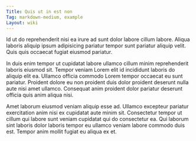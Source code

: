 ```yaml
---
Title: Quis ut in est non
Tag: markdown-medium, example
Layout: wiki
---
```

Id ut do reprehenderit nisi ea irure ad sunt dolor labore cillum labore. Aliqua laboris aliquip ipsum adipisicing pariatur tempor sunt pariatur aliquip velit. Quis quis occaecat fugiat eiusmod pariatur.

In duis enim tempor ut cupidatat labore ullamco cillum minim reprehenderit laboris eiusmod sit. Tempor veniam Lorem elit id incididunt laboris do aliquip elit ea. Ullamco officia commodo Lorem tempor occaecat eu sunt pariatur. Proident dolore eu non proident duis dolor proident deserunt nulla aute nisi amet ullamco. Consequat anim proident dolor pariatur deserunt officia quis anim aliqua nisi.

Amet laborum eiusmod veniam aliquip esse ad. Ullamco excepteur pariatur exercitation anim nisi ex cupidatat aute minim sit. Consectetur tempor ut cillum qui labore sunt veniam cupidatat qui do consectetur ea. Qui laborum sint laboris dolor laboris tempor eu ullamco veniam labore commodo duis est. Tempor anim mollit fugiat eu aliqua ex et.